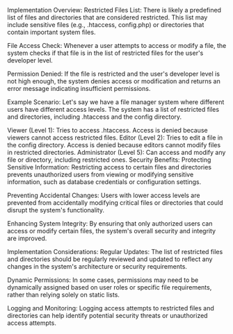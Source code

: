Implementation Overview:
Restricted Files List: There is likely a predefined list of files and directories that are considered restricted. This list may include sensitive files (e.g., .htaccess, config.php) or directories that contain important system files.

File Access Check: Whenever a user attempts to access or modify a file, the system checks if that file is in the list of restricted files for the user's developer level.

Permission Denied: If the file is restricted and the user's developer level is not high enough, the system denies access or modification and returns an error message indicating insufficient permissions.

Example Scenario:
Let's say we have a file manager system where different users have different access levels. The system has a list of restricted files and directories, including .htaccess and the config directory.

Viewer (Level 1): Tries to access .htaccess. Access is denied because viewers cannot access restricted files.
Editor (Level 2): Tries to edit a file in the config directory. Access is denied because editors cannot modify files in restricted directories.
Administrator (Level 5): Can access and modify any file or directory, including restricted ones.
Security Benefits:
Protecting Sensitive Information: Restricting access to certain files and directories prevents unauthorized users from viewing or modifying sensitive information, such as database credentials or configuration settings.

Preventing Accidental Changes: Users with lower access levels are prevented from accidentally modifying critical files or directories that could disrupt the system's functionality.

Enhancing System Integrity: By ensuring that only authorized users can access or modify certain files, the system's overall security and integrity are improved.

Implementation Considerations:
Regular Updates: The list of restricted files and directories should be regularly reviewed and updated to reflect any changes in the system's architecture or security requirements.

Dynamic Permissions: In some cases, permissions may need to be dynamically assigned based on user roles or specific file requirements, rather than relying solely on static lists.

Logging and Monitoring: Logging access attempts to restricted files and directories can help identify potential security threats or unauthorized access attempts.

